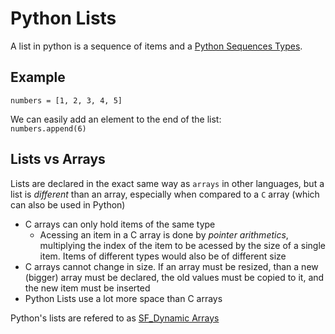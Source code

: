 # Python Lists
A list in python is a sequence of items and a [Python Sequences Types](./CS50x_Python-Sequences-Types.md).

## Example
`numbers = [1, 2, 3, 4, 5]`  

We can easily add an element to the end of the list:  
`numbers.append(6)`

## Lists vs Arrays
Lists are declared in the exact same way as `arrays` in other languages, but a list is *different* than an array, especially when compared to a `C` array (which can also be used in Python)

- C arrays can only hold items of the same type
    - Acessing an item in a C array is done by *pointer arithmetics*, multiplying the index of the item to be acessed by the size of a single item. Items of different types would also be of different size
- C arrays cannot change in size. If an array must be resized, than a new (bigger) array  must be declared, the old values must be copied to it, and the new item must be inserted
- Python Lists use a lot more space than C arrays

Python's lists are refered to as [SF_Dynamic Arrays](SF_Dynamic-Arrays)


